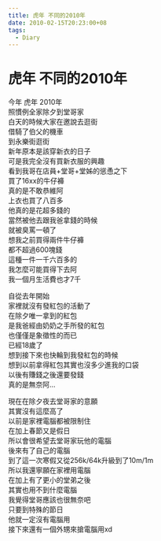 ```yaml
---
title: 虎年 不同的2010年
date: 2010-02-15T20:23:00+08
tags:
  - Diary
---
```

# 虎年 不同的2010年

今年 虎年 2010年  
照慣例全家除夕到堂哥家  
白天的時候大家在邀說去逛街  
借騎了伯父的機車  
到永樂街逛街  
新年原本是該穿新衣的日子  
可是我完全沒有買新衣服的興趣  
看到我哥在店員+堂哥+堂姊的慫恿之下  
買了16xx的牛仔褲  
真的是不敢恭維阿  
上衣也買了八百多  
他真的是花超多錢的  
當然被他去跟我爸拿錢的時候  
就被臭罵一頓了  
想我之前買得兩件牛仔褲  
都不超過600塊錢  
這種一件一千六百多的  
我怎麼可能買得下去阿  
我一個月生活費也才7千  
  
自從去年開始  
家裡就沒有發紅包的活動了  
在除夕唯一拿到的紅包  
是我爸經由奶奶之手所發的紅包  
也僅僅是象徵性的而已  
已經18歲了  
想到接下來也快輪到我發紅包的時候  
想到以前拿得紅包其實也沒多少進我的口袋  
以後有賺錢之後還要發錢  
真的是無奈阿…  
  
現在在除夕夜去堂哥家的意願  
其實沒有這麼高了  
以前是家裡電腦都被限制住  
在加上春節又是假日  
所以會很希望去堂哥家玩他的電腦  
後來有了自己的電腦  
到了這一次寒假又從256k/64k升級到了10m/1m  
所以我還寧願在家裡用電腦  
在加上有了更小的堂弟之後  
其實也用不到什麼電腦  
我覺得堂哥應該也很無奈吧  
只要到特殊的節日  
他就一定沒有電腦用  
接下來還有一個外甥來搶電腦用xd
